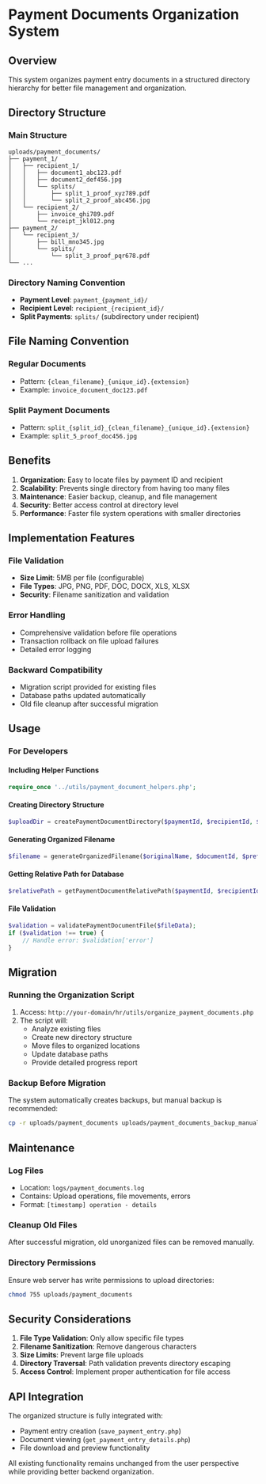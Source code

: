 # Payment Documents Organization System

## Overview
This system organizes payment entry documents in a structured directory hierarchy for better file management and organization.

## Directory Structure

### Main Structure
```
uploads/payment_documents/
├── payment_1/
│   ├── recipient_1/
│   │   ├── document1_abc123.pdf
│   │   ├── document2_def456.jpg
│   │   └── splits/
│   │       ├── split_1_proof_xyz789.pdf
│   │       └── split_2_proof_abc456.jpg
│   └── recipient_2/
│       ├── invoice_ghi789.pdf
│       └── receipt_jkl012.png
├── payment_2/
│   └── recipient_3/
│       ├── bill_mno345.jpg
│       └── splits/
│           └── split_3_proof_pqr678.pdf
└── ...
```

### Directory Naming Convention
- **Payment Level**: `payment_{payment_id}/`
- **Recipient Level**: `recipient_{recipient_id}/`
- **Split Payments**: `splits/` (subdirectory under recipient)

## File Naming Convention

### Regular Documents
- Pattern: `{clean_filename}_{unique_id}.{extension}`
- Example: `invoice_document_doc123.pdf`

### Split Payment Documents
- Pattern: `split_{split_id}_{clean_filename}_{unique_id}.{extension}`
- Example: `split_5_proof_doc456.jpg`

## Benefits

1. **Organization**: Easy to locate files by payment ID and recipient
2. **Scalability**: Prevents single directory from having too many files
3. **Maintenance**: Easier backup, cleanup, and file management
4. **Security**: Better access control at directory level
5. **Performance**: Faster file system operations with smaller directories

## Implementation Features

### File Validation
- **Size Limit**: 5MB per file (configurable)
- **File Types**: JPG, PNG, PDF, DOC, DOCX, XLS, XLSX
- **Security**: Filename sanitization and validation

### Error Handling
- Comprehensive validation before file operations
- Transaction rollback on file upload failures
- Detailed error logging

### Backward Compatibility
- Migration script provided for existing files
- Database paths updated automatically
- Old file cleanup after successful migration

## Usage

### For Developers

#### Including Helper Functions
```php
require_once '../utils/payment_document_helpers.php';
```

#### Creating Directory Structure
```php
$uploadDir = createPaymentDocumentDirectory($paymentId, $recipientId, $isSplit);
```

#### Generating Organized Filename
```php
$filename = generateOrganizedFilename($originalName, $documentId, $prefix);
```

#### Getting Relative Path for Database
```php
$relativePath = getPaymentDocumentRelativePath($paymentId, $recipientId, $filename, $isSplit);
```

#### File Validation
```php
$validation = validatePaymentDocumentFile($fileData);
if ($validation !== true) {
    // Handle error: $validation['error']
}
```

## Migration

### Running the Organization Script
1. Access: `http://your-domain/hr/utils/organize_payment_documents.php`
2. The script will:
   - Analyze existing files
   - Create new directory structure
   - Move files to organized locations
   - Update database paths
   - Provide detailed progress report

### Backup Before Migration
The system automatically creates backups, but manual backup is recommended:
```bash
cp -r uploads/payment_documents uploads/payment_documents_backup_manual
```

## Maintenance

### Log Files
- Location: `logs/payment_documents.log`
- Contains: Upload operations, file movements, errors
- Format: `[timestamp] operation - details`

### Cleanup Old Files
After successful migration, old unorganized files can be removed manually.

### Directory Permissions
Ensure web server has write permissions to upload directories:
```bash
chmod 755 uploads/payment_documents
```

## Security Considerations

1. **File Type Validation**: Only allow specific file types
2. **Filename Sanitization**: Remove dangerous characters
3. **Size Limits**: Prevent large file uploads
4. **Directory Traversal**: Path validation prevents directory escaping
5. **Access Control**: Implement proper authentication for file access

## API Integration

The organized structure is fully integrated with:
- Payment entry creation (`save_payment_entry.php`)
- Document viewing (`get_payment_entry_details.php`)
- File download and preview functionality

All existing functionality remains unchanged from the user perspective while providing better backend organization.